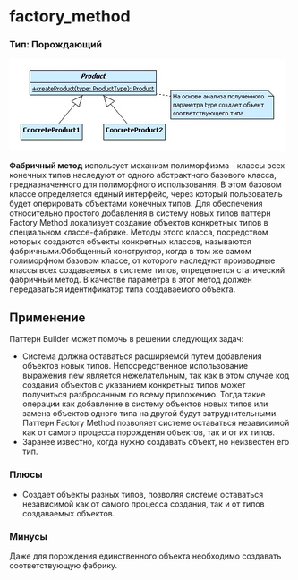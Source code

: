 # factory_method
### Тип: Порождающий

![Image alt](https://github.com/DANTEpolaris/Patterns/raw/master/uml-factory-method-1.jpg)

**Фабричный метод** использует механизм полиморфизма - классы всех конечных типов наследуют от одного абстрактного базового класса, предназначенного для полиморфного использования. В этом базовом классе определяется единый интерфейс, через который пользователь будет оперировать объектами конечных типов. Для обеспечения относительно простого добавления в систему новых типов паттерн Factory Method локализует создание объектов конкретных типов в специальном классе-фабрике. Методы этого класса, посредством которых создаются объекты конкретных классов, называются фабричными.Обобщенный конструктор, когда в том же самом полиморфном базовом классе, от которого наследуют производные классы всех создаваемых в системе типов, определяется статический фабричный метод. В качестве параметра в этот метод должен передаваться идентификатор типа создаваемого объекта.
## Применение
 Паттерн Builder может помочь в решении следующих задач:
 - Система должна оставаться расширяемой путем добавления объектов новых типов. Непосредственное использование выражения new является нежелательным, так как в этом случае код создания объектов с указанием конкретных типов может получиться разбросанным по всему приложению. Тогда такие операции как добавление в систему объектов новых типов или замена объектов одного типа на другой будут затруднительными. Паттерн Factory Method позволяет системе оставаться независимой как от самого процесса порождения объектов, так и от их типов.
 - Заранее известно, когда нужно создавать объект, но неизвестен его тип.

### Плюсы ###
- Создает объекты разных типов, позволяя системе оставаться независимой как от самого процесса создания, так и от типов создаваемых объектов.

### Минусы  
Даже для порождения единственного объекта необходимо создавать соответствующую фабрику.
